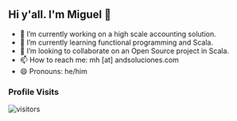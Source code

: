 ## Hi y'all. I'm Miguel 👋

- 🔭 I’m currently working on a high scale accounting solution. 
- 🌱 I’m currently learning functional programming and Scala.
- 👯 I’m looking to collaborate on an Open Source project in Scala.
- 📫 How to reach me: mh [at] andsoluciones.com
- 😄 Pronouns: he/him

### Profile Visits

![visitors](https://visitor-badge.glitch.me/badge?page_id=mhernandezve)
